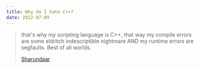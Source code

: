```yaml
---
title: Why do I hate C++?
date: 2022-07-09
---
```


> that's why my scripting language is C++, that way my compile errors are some eldritch indescriptible nightmare AND my runtime errors are segfaults. Best of all worlds.
>
> [Sharundaar](https://twitter.com/Sharundaar/status/1545828183739703297)